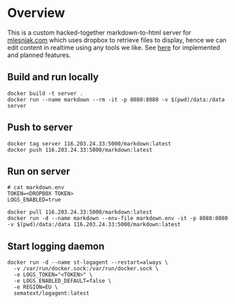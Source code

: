 # Overview

This is a custom hacked-together markdown-to-html server for [mlesniak.com](https://mlesniak.com) which uses dropbox to retrieve files to display, hence we can edit content in realtime using any tools we like. See [here](https://mlesniak.com/202009011431%20Missing%20Features) for implemented and planned features. 

## Build and run locally

    docker build -t server .
    docker run --name markdown --rm -it -p 8080:8080 -v $(pwd)/data:/data server

## Push to server

    docker tag server 116.203.24.33:5000/markdown:latest
    docker push 116.203.24.33:5000/markdown:latest

## Run on server

    # cat markdown.env
    TOKEN=<DROPBOX TOKEN>
    LOGS_ENABLED=true

    docker pull 116.203.24.33:5000/markdown:latest
    docker run -d --name markdown --env-file markdown.env -it -p 8088:8080 -v $(pwd)/data:/data 116.203.24.33:5000/markdown:latest
    
## Start logging daemon

    docker run -d --name st-logagent --restart=always \
      -v /var/run/docker.sock:/var/run/docker.sock \
      -e LOGS_TOKEN="<TOKEN>" \
      -e LOGS_ENABLED_DEFAULT=false \
      -e REGION=EU \
      sematext/logagent:latest
      